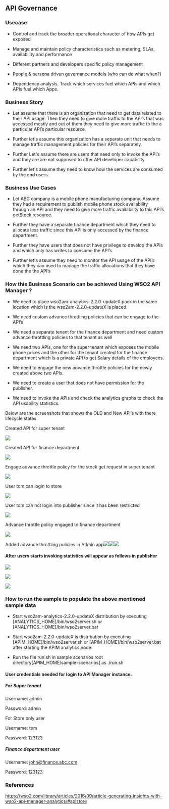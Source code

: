 ## API Governance

### Usecase

* Control and track the broader operational character of how APIs get exposed

* Manage and maintain policy characteristics such as metering, SLAs, availability and performance

* Different partners and developers specific policy management 

* People & persona driven governance models (who can do what when?)

* Dependency analysis. Track which services fuel which APIs and which APIs fuel which Apps.

### Business Story

* Let assume that there is an organization that need to get data related to their API usage. Then they need to give more traffic to the API’s that was accessed mostly and out of them they need to give more traffic to the a particular API’s particular resource. 

* Further let's assume this organization has a separate unit that needs to manage traffic management policies for their API’s separately.

* Further Let's assume there are users that need only to invoke the API’s and they are are not supposed to offer API developer capability. 

* Further let's assume they need to know how the services are consumed by the end users.

### Business Use Cases

* Let ABC company is a mobile phone manufacturing company. Assume they had a requirement to publish  mobile phone stock availability through an API and they need to give more traffic availability to this API’s getStock resource.

* Further they have a separate finance department which they need to allocate less traffic since this API is only accessed by the finance department.

* Further they have users that does not have privilege to develop the APIs and which only has writes to consume the API’s

* Further let's assume they need to monitor the API usage of the API’s which they can used to manage the traffic allocations that they have done the the API’s

### How this Business Scenario can be achieved Using WSO2 API Manager ?

* We need to place wso2am-analytics-2.2.0-updateX pack in the same location which is the wso2am-2.2.0-updateX is placed.

* We need custom advance throttling policies that can be engage to the API’s

* We need a separate tenant for the finance department and need custom advance throttling policies to that tenant as well

* We need two APIs, one for the super tenant which exposes the mobile phone prices and the other for the tenant created for the finance department which is a private API to get Salary details of the employees.

* We need to engage the new advance throttle policies for the newly created above two APIs.

* We need to create a user that does not have permission for the publisher.

* We need to invoke the APIs and check the analytics graphs to check the API usability statistics. 

Below are the screenshots that shows the OLD and New API’s with there lifecycle states.

Created API for super tenant

![](images/image_0.png)

Created API for finance department

![](images/image_1.png)

Engage advance throttle policy for the stock get request in super tenant

![](images/image_2.png)

User tom can login to store

![](images/image_3.png)

User tom can not login into publisher since it has been restricted

![](images/image_4.png)

Advance throttle policy engaged to finance department

![](images/image_5.png)

Added advance throttling policies in Admin app![](images/image_6.png)![](images/image_7.png)![](images/image_8.png)

 

#### After users starts invoking statistics will appear as follows in publisher

![](images/image_9.png)

![](images/image_10.png)

![](images/image_11.png)

### How to run the sample to populate the above mentioned sample data

* Start wso2am-analytics-2.2.0-updateX distribution by executing [ANALYTICS_HOME]/bin/wso2server.sh or [ANALYTICS_HOME]/bin/wso2server.bat

* Start wso2am-2.2.0-updateX is distribution by executing [APIM_HOME]/bin/wso2server.sh or [APIM_HOME]/bin/wso2server.bat after starting the APIM analytics node.

* Run the file run.sh in sample scenarios root directory[APIM_HOME/sample-scenarios] as ./run.sh

#### User credentials needed for login to API Manager instance.

##### For Super tenant

Username: admin

Password: admin

For Store only user

Username: tom

Password: 123123

##### Finance department user

Username: [john@finance.abc.com](mailto:john@finance.abc.com)

Password: 123123

### References

https://wso2.com/library/articles/2016/09/article-generating-insights-with-wso2-api-manager-analytics/#apistore

